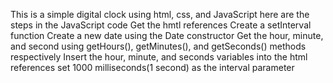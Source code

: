 This is a simple digital clock using html, css, and JavaScript
here are the steps in the JavaScript code
Get the hmtl references
Create a setInterval function
Create a new date using the Date constructor
Get the hour, minute, and second using getHours(), getMinutes(), and getSeconds() methods respectively
Insert the hour, minute, and seconds variables into the html references
set 1000 milliseconds(1 second) as the interval parameter
